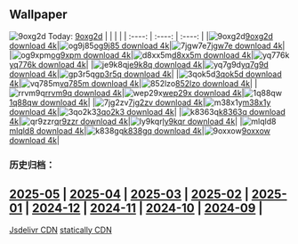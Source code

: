 ## Wallpaper
![9oxg2d](https://w.wallhaven.cc/full/9o/wallhaven-9oxg2d.png) Today: [9oxg2d](https://th.wallhaven.cc/small/9o/9oxg2d.jpg)
|      |      |      |
| :----: | :----: | :----: |
|![9oxg2d](https://th.wallhaven.cc/small/9o/9oxg2d.jpg)[9oxg2d download 4k](https://wallhaven.cc/w/9oxg2d)|![og9j85](https://th.wallhaven.cc/small/og/og9j85.jpg)[og9j85 download 4k](https://wallhaven.cc/w/og9j85)|![7jgw7e](https://th.wallhaven.cc/small/7j/7jgw7e.jpg)[7jgw7e download 4k](https://wallhaven.cc/w/7jgw7e)|
|![og9xpm](https://th.wallhaven.cc/small/og/og9xpm.jpg)[og9xpm download 4k](https://wallhaven.cc/w/og9xpm)|![d8xx5m](https://th.wallhaven.cc/small/d8/d8xx5m.jpg)[d8xx5m download 4k](https://wallhaven.cc/w/d8xx5m)|![yq776k](https://th.wallhaven.cc/small/yq/yq776k.jpg)[yq776k download 4k](https://wallhaven.cc/w/yq776k)|
|![je9k8q](https://th.wallhaven.cc/small/je/je9k8q.jpg)[je9k8q download 4k](https://wallhaven.cc/w/je9k8q)|![yq7g9d](https://th.wallhaven.cc/small/yq/yq7g9d.jpg)[yq7g9d download 4k](https://wallhaven.cc/w/yq7g9d)|![gp3r5q](https://th.wallhaven.cc/small/gp/gp3r5q.jpg)[gp3r5q download 4k](https://wallhaven.cc/w/gp3r5q)|
|![3qok5d](https://th.wallhaven.cc/small/3q/3qok5d.jpg)[3qok5d download 4k](https://wallhaven.cc/w/3qok5d)|![vq785m](https://th.wallhaven.cc/small/vq/vq785m.jpg)[vq785m download 4k](https://wallhaven.cc/w/vq785m)|![852lzo](https://th.wallhaven.cc/small/85/852lzo.jpg)[852lzo download 4k](https://wallhaven.cc/w/852lzo)|
|![rrvm9q](https://th.wallhaven.cc/small/rr/rrvm9q.jpg)[rrvm9q download 4k](https://wallhaven.cc/w/rrvm9q)|![wep29x](https://th.wallhaven.cc/small/we/wep29x.jpg)[wep29x download 4k](https://wallhaven.cc/w/wep29x)|![1q88qw](https://th.wallhaven.cc/small/1q/1q88qw.jpg)[1q88qw download 4k](https://wallhaven.cc/w/1q88qw)|
|![7jg2zv](https://th.wallhaven.cc/small/7j/7jg2zv.jpg)[7jg2zv download 4k](https://wallhaven.cc/w/7jg2zv)|![m38x1y](https://th.wallhaven.cc/small/m3/m38x1y.jpg)[m38x1y download 4k](https://wallhaven.cc/w/m38x1y)|![3qo2k3](https://th.wallhaven.cc/small/3q/3qo2k3.jpg)[3qo2k3 download 4k](https://wallhaven.cc/w/3qo2k3)|
|![k8363q](https://th.wallhaven.cc/small/k8/k8363q.jpg)[k8363q download 4k](https://wallhaven.cc/w/k8363q)|![qr9zzr](https://th.wallhaven.cc/small/qr/qr9zzr.jpg)[qr9zzr download 4k](https://wallhaven.cc/w/qr9zzr)|![ly9kqr](https://th.wallhaven.cc/small/ly/ly9kqr.jpg)[ly9kqr download 4k](https://wallhaven.cc/w/ly9kqr)|
|![mlqld8](https://th.wallhaven.cc/small/ml/mlqld8.jpg)[mlqld8 download 4k](https://wallhaven.cc/w/mlqld8)|![k838gq](https://th.wallhaven.cc/small/k8/k838gq.jpg)[k838gq download 4k](https://wallhaven.cc/w/k838gq)|![9oxxow](https://th.wallhaven.cc/small/9o/9oxxow.jpg)[9oxxow download 4k](https://wallhaven.cc/w/9oxxow)|

### 历史归档：
[2025-05](https://github.com/april-projects/april-wallpaper/tree/main/picture/2025-05/) | [2025-04](https://github.com/april-projects/april-wallpaper/tree/main/picture/2025-04/) | [2025-03](https://github.com/april-projects/april-wallpaper/tree/main/picture/2025-03/) | [2025-02](https://github.com/april-projects/april-wallpaper/tree/main/picture/2025-02/) | [2025-01](https://github.com/april-projects/april-wallpaper/tree/main/picture/2025-01/) | [2024-12](https://github.com/april-projects/april-wallpaper/tree/main/picture/2024-12/) | [2024-11](https://github.com/april-projects/april-wallpaper/tree/main/picture/2024-11/) | [2024-10](https://github.com/april-projects/april-wallpaper/tree/main/picture/2024-10/) | 
[2024-09](https://github.com/april-projects/april-wallpaper/tree/main/picture/2024-09/) | 
---
[Jsdelivr CDN](https://cdn.jsdelivr.net/gh/april-projects/april-wallpaper/api.json)
[statically CDN](https://cdn.statically.io/gh/april-projects/april-wallpaper/main/api.json)